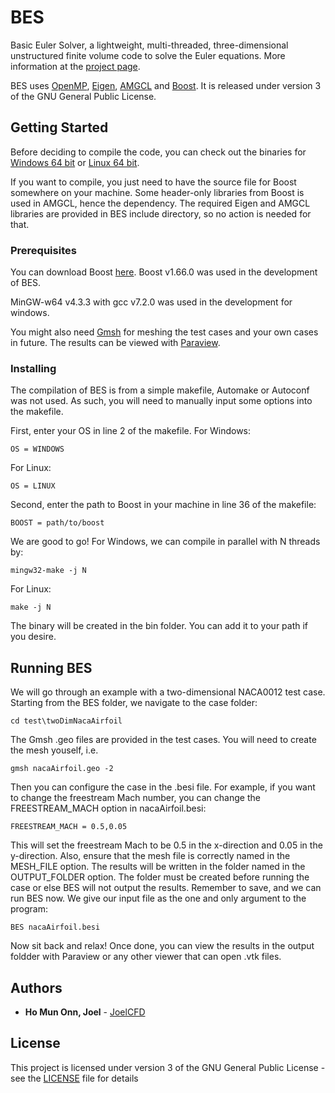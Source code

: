 # BES

Basic Euler Solver, a lightweight, multi-threaded, three-dimensional unstructured finite volume code to solve the Euler equations. More information at the [project page](www.joelcfd.com/projects/bes).

BES uses [OpenMP](http://www.openmp.org/), [Eigen](http://eigen.tuxfamily.org/), [AMGCL](http://amgcl.readthedocs.io/en/latest/) and [Boost](https://www.boost.org/). It is released under version 3 of the GNU General Public License.

## Getting Started

Before deciding to compile the code, you can check out the binaries for [Windows 64 bit](https://drive.google.com/file/d/18ypL0WMQS3lU-KcvVytyWhVVcTkJy6Wc/view?usp=sharing) or [Linux 64 bit]().

If you want to compile, you just need to have the source file for Boost somewhere on your machine. Some header-only libraries from Boost is used in AMGCL, hence the dependency. The required Eigen and AMGCL libraries are provided in BES include directory, so no action is needed for that.

### Prerequisites

You can download Boost [here](https://www.boost.org/users/history/). Boost v1.66.0 was used in the development of BES.

MinGW-w64 v4.3.3 with gcc v7.2.0 was used in the development for windows.

You might also need [Gmsh](http://gmsh.info/) for meshing the test cases and your own cases in future. The results can be viewed with [Paraview](https://www.paraview.org/).

### Installing

The compilation of BES is from a simple makefile, Automake or Autoconf was not used. As such, you will need to manually input some options into the makefile.

First, enter your OS in line 2 of the makefile. For Windows:

```
OS = WINDOWS
```

For Linux:

```
OS = LINUX
```

Second, enter the path to Boost in your machine in line 36 of the makefile:

```
BOOST = path/to/boost
```

We are good to go! For Windows, we can compile in parallel with N threads by:

```
mingw32-make -j N
```

For Linux:

```
make -j N
```

The binary will be created in the bin folder. You can add it to your path if you desire.

## Running BES

We will go through an example with a two-dimensional NACA0012 test case. Starting from the BES folder, we navigate to the case folder:

```
cd test\twoDimNacaAirfoil
```

The Gmsh .geo files are provided in the test cases. You will need to create the mesh youself, i.e.

```
gmsh nacaAirfoil.geo -2
```

Then you can configure the case in the .besi file. For example, if you want to change the freestream Mach number, you can change the FREESTREAM_MACH option in nacaAirfoil.besi:

```
FREESTREAM_MACH = 0.5,0.05
```

This will set the freestream Mach to be 0.5 in the x-direction and 0.05 in the y-direction. Also, ensure that the mesh file is correctly named in the MESH_FILE option. The results will be written in the folder named in the OUTPUT_FOLDER option. The folder must be created before running the case or else BES will not output the results. Remember to save, and we can run BES now. We give our input file as the one and only argument to the program:

```
BES nacaAirfoil.besi
```

Now sit back and relax! Once done, you can view the results in the output foldder with Paraview or any other viewer that can open .vtk files.

## Authors

* **Ho Mun Onn, Joel** - [JoelCFD](https://www.joelcfd.com/about)

## License

This project is licensed under version 3 of the GNU General Public License - see the [LICENSE](LICENSE) file for details
